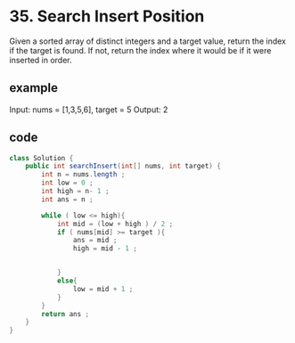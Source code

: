 # 35. Search Insert Position
Given a sorted array of distinct integers and a target value, return the index if the target is found. If not, return the index where it would be if it were inserted in order.

## example 
Input: nums = [1,3,5,6], target = 5
Output: 2

## code 
```java
class Solution {
    public int searchInsert(int[] nums, int target) {
        int n = nums.length ;
        int low = 0 ;
        int high = n- 1 ;
        int ans = n ;

        while ( low <= high){
            int mid = (low + high ) / 2 ;
            if ( nums[mid] >= target ){
                ans = mid ;
                high = mid - 1 ;


            }
            else{
                low = mid + 1 ;
            }
        }
        return ans ;
    }
}
```
